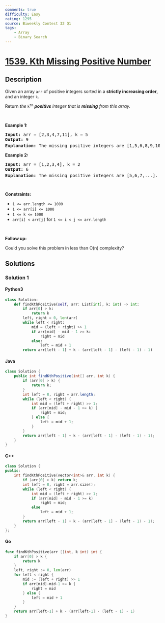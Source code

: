 ```yaml
---
comments: true
difficulty: Easy
rating: 1295
source: Biweekly Contest 32 Q1
tags:
    - Array
    - Binary Search
---
```


<!-- problem:start -->

# [1539. Kth Missing Positive Number](https://leetcode.com/problems/kth-missing-positive-number)

## Description

<!-- description:start -->

<p>Given an array <code>arr</code> of positive integers sorted in a <strong>strictly increasing order</strong>, and an integer <code>k</code>.</p>

<p>Return <em>the</em> <code>k<sup>th</sup></code> <em><strong>positive</strong> integer that is <strong>missing</strong> from this array.</em></p>

<p>&nbsp;</p>
<p><strong class="example">Example 1:</strong></p>

<pre>
<strong>Input:</strong> arr = [2,3,4,7,11], k = 5
<strong>Output:</strong> 9
<strong>Explanation: </strong>The missing positive integers are [1,5,6,8,9,10,12,13,...]. The 5<sup>th</sup>&nbsp;missing positive integer is 9.
</pre>

<p><strong class="example">Example 2:</strong></p>

<pre>
<strong>Input:</strong> arr = [1,2,3,4], k = 2
<strong>Output:</strong> 6
<strong>Explanation: </strong>The missing positive integers are [5,6,7,...]. The 2<sup>nd</sup> missing positive integer is 6.
</pre>

<p>&nbsp;</p>
<p><strong>Constraints:</strong></p>

<ul>
	<li><code>1 &lt;= arr.length &lt;= 1000</code></li>
	<li><code>1 &lt;= arr[i] &lt;= 1000</code></li>
	<li><code>1 &lt;= k &lt;= 1000</code></li>
	<li><code>arr[i] &lt; arr[j]</code> for <code>1 &lt;= i &lt; j &lt;= arr.length</code></li>
</ul>

<p>&nbsp;</p>
<p><strong>Follow up:</strong></p>

<p>Could you solve this problem in less than O(n) complexity?</p>

<!-- description:end -->

## Solutions

<!-- solution:start -->

### Solution 1

<!-- tabs:start -->

#### Python3

```python
class Solution:
    def findKthPositive(self, arr: List[int], k: int) -> int:
        if arr[0] > k:
            return k
        left, right = 0, len(arr)
        while left < right:
            mid = (left + right) >> 1
            if arr[mid] - mid - 1 >= k:
                right = mid
            else:
                left = mid + 1
        return arr[left - 1] + k - (arr[left - 1] - (left - 1) - 1)
```

#### Java

```java
class Solution {
    public int findKthPositive(int[] arr, int k) {
        if (arr[0] > k) {
            return k;
        }
        int left = 0, right = arr.length;
        while (left < right) {
            int mid = (left + right) >> 1;
            if (arr[mid] - mid - 1 >= k) {
                right = mid;
            } else {
                left = mid + 1;
            }
        }
        return arr[left - 1] + k - (arr[left - 1] - (left - 1) - 1);
    }
}
```

#### C++

```cpp
class Solution {
public:
    int findKthPositive(vector<int>& arr, int k) {
        if (arr[0] > k) return k;
        int left = 0, right = arr.size();
        while (left < right) {
            int mid = (left + right) >> 1;
            if (arr[mid] - mid - 1 >= k)
                right = mid;
            else
                left = mid + 1;
        }
        return arr[left - 1] + k - (arr[left - 1] - (left - 1) - 1);
    }
};
```

#### Go

```go
func findKthPositive(arr []int, k int) int {
	if arr[0] > k {
		return k
	}
	left, right := 0, len(arr)
	for left < right {
		mid := (left + right) >> 1
		if arr[mid]-mid-1 >= k {
			right = mid
		} else {
			left = mid + 1
		}
	}
	return arr[left-1] + k - (arr[left-1] - (left - 1) - 1)
}
```

<!-- tabs:end -->

<!-- solution:end -->

<!-- problem:end -->
